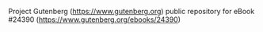 Project Gutenberg (https://www.gutenberg.org) public repository for eBook #24390 (https://www.gutenberg.org/ebooks/24390)

